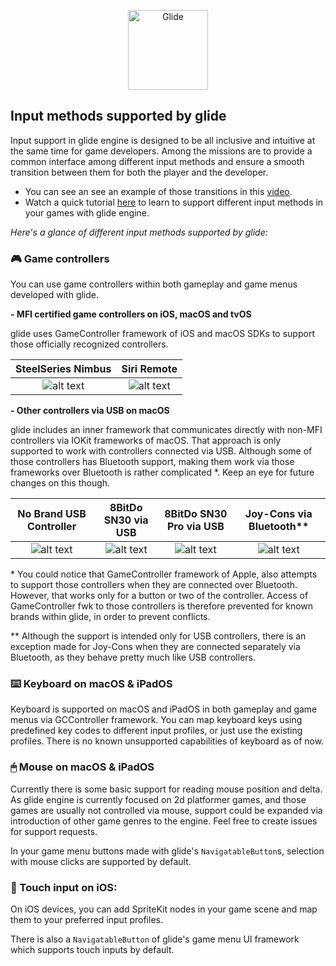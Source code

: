 <p align="center">
    <img src="https://github.com/cocoatoucher/Glide/raw/master/Docs/glide_logo_transparent.png" width="128" max-width="80%" alt="Glide"/>
</p>

## Input methods supported by glide

Input support in glide engine is designed to be all inclusive and intuitive at the same time for game developers. Among the missions are to provide a common interface among different input methods and ensure a smooth transition between them for both the player and the developer.

- You can see an see an example of those transitions in this [video](https://www.youtube.com/watch?v=TaX98tooTVg). 
- Watch a quick tutorial [here](https://www.youtube.com/watch?v=Ru87AxgsLKQ) to learn to support different input methods in your games with glide engine.


*Here's a glance of different input methods supported by glide:*

### 🎮 Game controllers
You can use game controllers within both gameplay and game menus developed with glide.

**- MFI certified game controllers on iOS, macOS and tvOS**

glide uses GameController framework of iOS and macOS SDKs to support those officially recognized controllers.

SteelSeries Nimbus | Siri Remote
:-------------------------:|:-------------------------:
![alt text](https://github.com/cocoatoucher/Glide/raw/master/Docs/Controllers/steelSeries_nimbus.png "SteelSeries Nimbus")  |  ![alt text](https://github.com/cocoatoucher/Glide/raw/master/Docs/Controllers/siri_remote.png "Siri Remote")

**- Other controllers via USB on macOS**

glide includes an inner framework that communicates directly with non-MFI controllers via IOKit frameworks of macOS. That approach is only supported to work with controllers connected via USB. Although some of those controllers has Bluetooth support, making them work via those frameworks over Bluetooth is rather complicated *. Keep an eye for future changes on this though.

No Brand USB Controller | 8BitDo SN30 via USB | 8BitDo SN30 Pro via USB | Joy-Cons via Bluetooth**
:-------------------------:|:-------------------------:|:-------------------------:|:-------------------------:
![alt text](https://github.com/cocoatoucher/Glide/raw/master/Docs/Controllers/generic_usb.png "No brand USB game controller")  |  ![alt text](https://github.com/cocoatoucher/Glide/raw/master/Docs/Controllers/8BitDo_sn30.png "8BitDo SN30 connected via USB")  |  ![alt text](https://github.com/cocoatoucher/Glide/raw/master/Docs/Controllers/8BitDo_sn30pro.png "8BitDo SN30 Pro connected via USB")  |  ![alt text](https://github.com/cocoatoucher/Glide/raw/master/Docs/Controllers/nintendo_joyCons.png "Joy-Cons individually connected via Bluetooth")

\* You could notice that GameController framework of Apple, also attempts to support those controllers when they are connected over Bluetooth. However, that works only for a button or two of the controller. Access of GameController fwk to those controllers is therefore prevented for known brands within glide, in order to prevent conflicts.

\** Although the support is intended only for USB controllers, there is an exception made for Joy-Cons when they are connected separately via Bluetooth, as they behave pretty much like USB controllers.

### ⌨️ Keyboard on macOS & iPadOS

Keyboard is supported on macOS and iPadOS in both gameplay and game menus via GCController framework. You can map keyboard keys using predefined key codes to different input profiles, or just use the existing profiles. There is no known unsupported capabilities of keyboard as of now.

### 🖱 Mouse on macOS & iPadOS
Currently there is some basic support for reading mouse position and delta. As glide engine is currently focused on 2d platformer games, and those games are usually not controlled via mouse, support could be expanded via introduction of other game genres to the engine. Feel free to create issues for support requests.

In your game menu buttons made with glide's `NavigatableButton`s, selection with mouse clicks are supported by default.

### 🔲 Touch input on iOS:

On iOS devices, you can add SpriteKit nodes in your game scene and map them to your preferred input profiles. 

There is also a `NavigatableButton` of glide's game menu UI framework which supports touch inputs by default.
